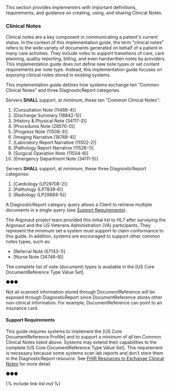 
​This section provides implementers with important definitions, requirements, and guidance on creating, using, and sharing Clinical Notes.

### Clinical Notes

Clinical notes are a key component in communicating a patient's current status. In the context of this implementation guide, the term "clinical notes" refers to the wide variety of documents generated on behalf of a patient in many care activities. They include notes to support transitions of care, care planning, quality reporting, billing, and even handwritten notes by providers. This implementation guide does not define new note types or set content requirements per note type. Instead, this implementation guide focuses on exposing clinical notes stored in existing systems.


This implementation guide defines how systems exchange <span class="bg-success" markdown="1">ten</span><!-- new-content --> "Common Clinical Notes" and three DiagnosticReport categories.

Servers **SHALL** support, at *minimum*, these <span class="bg-success" markdown="1">ten</span><!-- new-content --> "Common Clinical Notes":

  1. [Consultation Note (11488-4)]
  1. [Discharge Summary (18842-5)]
  1. [History & Physical Note (34117-2)]
  1. [Procedures Note (28570-0)] 
  1. [Progress Note (11506-3)]
  1. [Imaging Narrative (18748-4)]
  1. [Laboratory Report Narrative (11502-2)]
  1. [Pathology Report Narrative (11526-1)]
  1. <span class="bg-success" markdown="1">[Surgical Operation Note (11504-8)]</span><!-- new-content -->
  1. <span class="bg-success" markdown="1">[Emergency Department Note (34111-5)]</span><!-- new-content -->


Servers **SHALL** support, at *minimum*, these three DiagnosticReport categories:

  1. [Cardiology (LP29708-2)]
  2. [Pathology (LP7839-6)]
  3. [Radiology (LP29684-5)]

A DiagnosticReport category query allows a Client to retrieve multiple documents in a single query (see [Support Requirements](#support-requirements)).

The Argonaut project team provided this initial list to HL7 after surveying the Argonaut and the US Veterans Administration (VA) participants. They represent the *minimum* set a system must support to claim conformance to this guide. In addition, systems are encouraged to support other common notes types, such as:

* [Referral Note (57133-1)]
* [Nurse Note (34746-8)]

The complete list of note (document) types is available in the [US Core DocumentReference Type Value Set].


●●●


Not all scanned information stored through DocumentReference will be exposed through DiagnosticReport since DocumentReference stores other non-clinical information. For example, DocumentReference can point to an insurance card.

#### Support Requirements

This guide requires systems to implement the [US Core DocumentReference Profile] and to support a *minimum* of all <span class="bg-success" markdown="1">ten</span><!-- new-content -->  Common Clinical Notes listed above. Systems may extend their capabilities to the complete [US Core DocumentReference Type Value Set]. This requirement is necessary because some systems scan lab reports and don't store them in the DiagnosticReport resource. See [FHIR Resources to Exchange Clinical Notes](#fhir-resources-to-exchange-clinical-notes) for more detail.

●●●

{% include link-list.md %}
